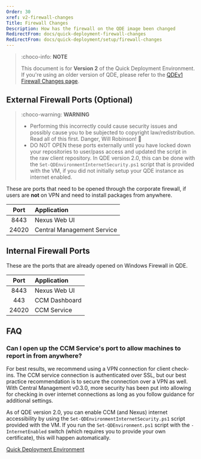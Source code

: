 ```yaml
---
Order: 30
xref: v2-firewall-changes
Title: Firewall Changes
Description: How has the firewall on the QDE image been changed
RedirectFrom: docs/quick-deployment-firewall-changes
RedirectFrom: docs/quick-deployment/setup/firewall-changes
---
```


> :choco-info: **NOTE**
>
> This document is for **Version 2** of the Quick Deployment Environment.
> If you're using an older version of QDE, please refer to the [QDEv1 Firewall Changes page](xref:v1-firewall-changes).

## External Firewall Ports (Optional)

> :choco-warning: **WARNING**
>
> * Performing this incorrectly could cause security issues and possibly cause you to be subjected to copyright law/redistribution.
>   Read all of this first.
>   Danger, Will Robinson! :robot:
> * DO NOT OPEN these ports externally until you have locked down your repositories to user/pass access and updated the script in the raw client repository.
>   In QDE version 2.0, this can be done with the `Set-QDEnvironmentInternetSecurity.ps1` script that is provided with the VM, if you did not initially setup your QDE instance as internet enabled.

These are ports that need to be opened through the corporate firewall, if users are **not** on VPN and need to install packages from anywhere.

| Port  | Application                |
| :---: | :------------------------- |
| 8443  | Nexus Web UI               |
| 24020 | Central Management Service |

## Internal Firewall Ports

These are the ports that are already opened on Windows Firewall in QDE.

| Port  | Application   |
| :---: | :------------ |
| 8443  | Nexus Web UI  |
|  443  | CCM Dashboard |
| 24020 | CCM Service   |

## FAQ

### Can I open up the CCM Service's port to allow machines to report in from anywhere?

For best results, we recommend using a VPN connection for client check-ins.
The CCM service connection is authenticated over SSL, but our best practice recommendation is to secure the connection over a VPN as well.
With Central Management v0.3.0, more security has been put into allowing for checking in over internet connections as long as you follow guidance for additional settings.

As of QDE version 2.0, you can enable CCM (and Nexus) internet accessibility by using the `Set-QDEnvironmentInternetSecurity.ps1` script provided with the VM.
If you run the `Set-QDEnvironment.ps1` script with the `-InternetEnabled` switch (which requires you to provide your own certificate), this will happen automatically.

[Quick Deployment Environment](xref:qde)

